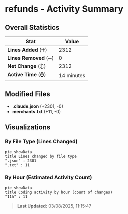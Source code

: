 # refunds - Activity Summary 

## Overall Statistics

| Stat                   | Value                                                             |
| ---------------------- | ----------------------------------------------------------------- |
| **Lines Added** (➕)   | 2312                                          |
| **Lines Removed** (➖) | 0                                        |
| **Net Change** (↕)    | 2312                |
| **Active Time** (⌚)   | 14 minutes |


## Modified Files
- **.claude.json** (+2301, -0)
- **merchants.txt** (+11, -0)

## Visualizations

### By File Type (Lines Changed)

```mermaid
pie showData
title Lines changed by file type
".json" : 2301
".txt" : 11
```

### By Hour (Estimated Activity Count)

```mermaid
pie showData
title Coding activity by hour (count of changes)
"11h" : 11
```


> **Last Updated:** 03/08/2025, 11:15:47